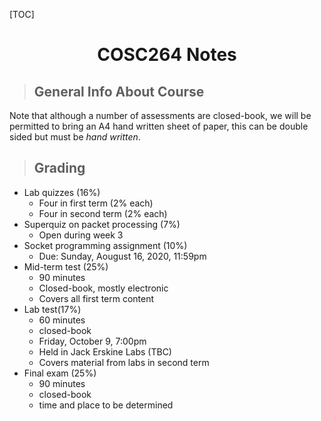 [TOC]

<center>

# COSC264 Notes

</center>

> ## General Info About Course

Note that although a number of assessments are closed-book, we will be permitted to bring an A4 hand written sheet of paper, this can be double sided but must be *hand written*.

> ## Grading
- Lab quizzes (16%)
    - Four in first term (2% each)
    - Four in second term (2% each)
- Superquiz on packet processing (7%)
    - Open during week 3
- Socket programming assignment (10%)
    - Due: Sunday, Aougust 16, 2020, 11:59pm
- Mid-term test (25%)
  - 90 minutes
  - Closed-book, mostly electronic
  - Covers all first term content
- Lab test(17%)
    - 60 minutes
    - closed-book
    - Friday, October 9, 7:00pm
    - Held in Jack Erskine Labs (TBC)
    - Covers material from labs in second term
- Final exam (25%)
    - 90 minutes
    - closed-book
    - time and place to be determined


